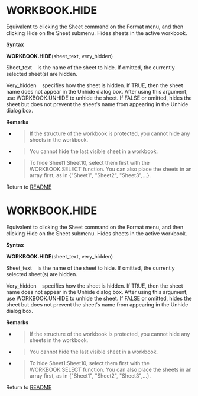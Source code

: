 # WORKBOOK.HIDE

Equivalent to clicking the Sheet command on the Format menu, and then
clicking Hide on the Sheet submenu. Hides sheets in the active workbook.

**Syntax**

**WORKBOOK.HIDE**(sheet\_text, very\_hidden)

Sheet\_text&nbsp;&nbsp;&nbsp;&nbsp;is the name of the sheet to hide. If
omitted, the currently selected sheet(s) are hidden.

Very\_hidden&nbsp;&nbsp;&nbsp;&nbsp;specifies how the sheet is hidden.
If TRUE, then the sheet name does not appear in the Unhide dialog box.
After using this argument, use WORKBOOK.UNHIDE to unhide the sheet. If
FALSE or omitted, hides the sheet but does not prevent the sheet's name
from appearing in the Unhide dialog box.

**Remarks**

  - > If the structure of the workbook is protected, you cannot hide any
    > sheets in the workbook.

  - > You cannot hide the last visible sheet in a workbook.

  - > To hide Sheet1:Sheet10, select them first with the WORKBOOK.SELECT
    > function. You can also place the sheets in an array first, as in
    > {"Sheet1", "Sheet2", "Sheet3",...}.



Return to [README](README.md#W)

# WORKBOOK.HIDE

Equivalent to clicking the Sheet command on the Format menu, and then
clicking Hide on the Sheet submenu. Hides sheets in the active workbook.

**Syntax**

**WORKBOOK.HIDE**(sheet\_text, very\_hidden)

Sheet\_text&nbsp;&nbsp;&nbsp;&nbsp;is the name of the sheet to hide. If
omitted, the currently selected sheet(s) are hidden.

Very\_hidden&nbsp;&nbsp;&nbsp;&nbsp;specifies how the sheet is hidden.
If TRUE, then the sheet name does not appear in the Unhide dialog box.
After using this argument, use WORKBOOK.UNHIDE to unhide the sheet. If
FALSE or omitted, hides the sheet but does not prevent the sheet's name
from appearing in the Unhide dialog box.

**Remarks**

  - > If the structure of the workbook is protected, you cannot hide any
    > sheets in the workbook.

  - > You cannot hide the last visible sheet in a workbook.

  - > To hide Sheet1:Sheet10, select them first with the WORKBOOK.SELECT
    > function. You can also place the sheets in an array first, as in
    > {"Sheet1", "Sheet2", "Sheet3",...}.



Return to [README](README.md#W)

